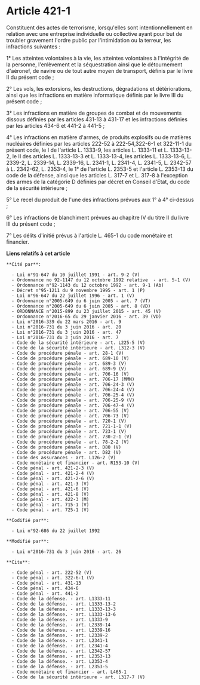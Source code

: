 # Article 421-1

Constituent des actes de terrorisme, lorsqu'elles sont intentionnellement en relation avec une entreprise individuelle ou
collective ayant pour but de troubler gravement l'ordre public par l'intimidation ou la terreur, les infractions suivantes : 

1° Les atteintes volontaires à la vie, les atteintes volontaires à l'intégrité de la personne, l'enlèvement et la
séquestration ainsi que le détournement d'aéronef, de navire ou de tout autre moyen de transport, définis par le livre II du
présent code ; 

2° Les vols, les extorsions, les destructions, dégradations et détériorations, ainsi que les infractions en matière
informatique définis par le livre III du présent code ; 

3° Les infractions en matière de groupes de combat et de mouvements dissous définies par les articles 431-13 à 431-17 et les
infractions définies par les articles 434-6 et 441-2 à 441-5 ; 

4° Les infractions en matière d'armes, de produits explosifs ou de matières nucléaires définies par les articles 222-52 à
222-54,322-6-1 et 322-11-1 du présent code, le I de l'article L. 1333-9, les articles L. 1333-11 et L. 1333-13-2, le II des
articles L. 1333-13-3 et L. 1333-13-4, les articles L. 1333-13-6, L. 2339-2, L. 2339-14, 
L. 2339-16, L. 2341-1, L. 2341-4, L. 2341-5, L. 2342-57 à L. 2342-62, L. 2353-4, le 1° de l'article L. 2353-5 et l'article L.
2353-13 du code de la défense, ainsi que les articles L. 317-7 et L. 317-8 à l'exception des armes de la catégorie D définies
par décret en Conseil d'Etat, du code de la sécurité intérieure ; 

5° Le recel du produit de l'une des infractions prévues aux 1° à 4° ci-dessus ; 

6° Les infractions de blanchiment prévues au chapitre IV du titre II du livre III du présent code ; 

7° Les délits d'initié prévus à l'article L. 465-1 du code monétaire et financier.

**Liens relatifs à cet article**

	**Cité par**:

	  - Loi n°91-647 du 10 juillet 1991 - art. 9-2 (V)
	  - Ordonnance no 92-1147 du 12 octobre 1992 relative  - art. 5-1 (V)
	  - Ordonnance n°92-1143 du 12 octobre 1992 - art. 9-1 (Ab)
	  - Décret n°95-1211 du 9 novembre 1995 - art. 1 (P)
	  - Loi n°96-647 du 22 juillet 1996 - art. 1 (V)
	  - Ordonnance n°2005-649 du 6 juin 2005 - art. 7 (VT)
	  - Ordonnance n°2005-649 du 6 juin 2005 - art. 8 (VD)
	  - ORDONNANCE n°2015-899 du 23 juillet 2015 - art. 45 (V)
	  - Ordonnance n°2016-65 du 29 janvier 2016 - art. 39 (VD)
	  - Loi n°2016-339 du 22 mars 2016 - art. 9
	  - Loi n°2016-731 du 3 juin 2016 - art. 20
	  - Loi n°2016-731 du 3 juin 2016 - art. 47
	  - Loi n°2016-731 du 3 juin 2016 - art. 7
	  - Code de la sécurité intérieure - art. L225-5 (V)
	  - Code de la sécurité intérieure - art. L312-3 (V)
	  - Code de procédure pénale - art. 28-1 (V)
	  - Code de procédure pénale - art. 689-10 (V)
	  - Code de procédure pénale - art. 689-3 (V)
	  - Code de procédure pénale - art. 689-9 (V)
	  - Code de procédure pénale - art. 706-16 (V)
	  - Code de procédure pénale - art. 706-17 (MMN)
	  - Code de procédure pénale - art. 706-24-3 (V)
	  - Code de procédure pénale - art. 706-24-4 (V)
	  - Code de procédure pénale - art. 706-25-4 (V)
	  - Code de procédure pénale - art. 706-25-9 (V)
	  - Code de procédure pénale - art. 706-47-4 (V)
	  - Code de procédure pénale - art. 706-55 (V)
	  - Code de procédure pénale - art. 706-73 (V)
	  - Code de procédure pénale - art. 720-1 (V)
	  - Code de procédure pénale - art. 721-1-1 (V)
	  - Code de procédure pénale - art. 723-1 (V)
	  - Code de procédure pénale - art. 730-2-1 (V)
	  - Code de procédure pénale - art. 78-2-2 (V)
	  - Code de procédure pénale - art. D80 (V)
	  - Code de procédure pénale - art. D82 (V)
	  - Code des assurances - art. L126-2 (V)
	  - Code monétaire et financier - art. R153-10 (V)
	  - Code pénal - art. 421-2-3 (V)
	  - Code pénal - art. 421-2-4 (V)
	  - Code pénal - art. 421-2-6 (V)
	  - Code pénal - art. 421-3 (V)
	  - Code pénal - art. 421-6 (V)
	  - Code pénal - art. 421-8 (V)
	  - Code pénal - art. 422-3 (M)
	  - Code pénal - art. 715-1 (V)
	  - Code pénal - art. 725-1 (V)

	**Codifié par**:

	  - Loi n°92-686 du 22 juillet 1992

	**Modifié par**:

	  - Loi n°2016-731 du 3 juin 2016 - art. 26

	**Cite**:

	  - Code pénal - art. 222-52 (V)
	  - Code pénal - art. 322-6-1 (V)
	  - Code pénal - art. 431-13
	  - Code pénal - art. 434-6
	  - Code pénal - art. 441-2
	  - Code de la défense. - art. L1333-11
	  - Code de la défense. - art. L1333-13-2
	  - Code de la défense. - art. L1333-13-3
	  - Code de la défense. - art. L1333-13-6
	  - Code de la défense. - art. L1333-9
	  - Code de la défense. - art. L2339-14
	  - Code de la défense. - art. L2339-16
	  - Code de la défense. - art. L2339-2
	  - Code de la défense. - art. L2341-1
	  - Code de la défense. - art. L2341-4
	  - Code de la défense. - art. L2342-57
	  - Code de la défense. - art. L2353-13
	  - Code de la défense. - art. L2353-4
	  - Code de la défense. - art. L2353-5
	  - Code monétaire et financier - art. L465-1
	  - Code de la sécurité intérieure - art. L317-7 (V)
